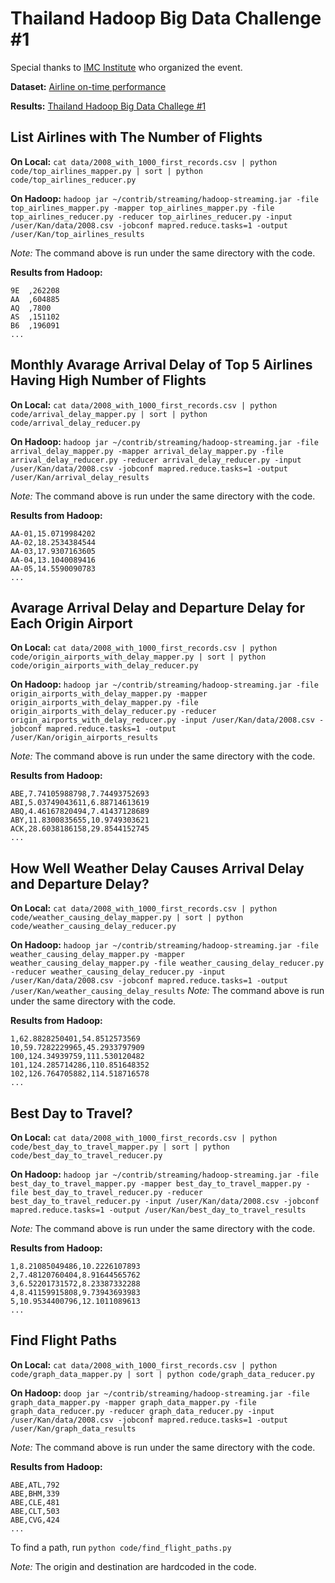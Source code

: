 # Thailand Hadoop Big Data Challenge #1

Special thanks to [IMC Institute](http://www.imcinstitute.com/) who organized the event.

**Dataset:** [Airline on-time performance](http://stat-computing.org/dataexpo/2009/)

**Results:** [Thailand Hadoop Big Data Challege #1](http://zkan.github.io/thailand-hadoop-big-data-challenge-1/)

## List Airlines with The Number of Flights

**On Local:** `cat data/2008_with_1000_first_records.csv | python code/top_airlines_mapper.py | sort | python code/top_airlines_reducer.py`

**On Hadoop:** `hadoop jar ~/contrib/streaming/hadoop-streaming.jar -file top_airlines_mapper.py -mapper top_airlines_mapper.py -file top_airlines_reducer.py -reducer top_airlines_reducer.py -input /user/Kan/data/2008.csv -jobconf mapred.reduce.tasks=1 -output /user/Kan/top_airlines_results`

*Note:* The command above is run under the same directory with the code.

**Results from Hadoop:**

```
9E  ,262208
AA  ,604885
AQ  ,7800
AS  ,151102
B6  ,196091
...
```

## Monthly Avarage Arrival Delay of Top 5 Airlines Having High Number of Flights

**On Local:** `cat data/2008_with_1000_first_records.csv | python code/arrival_delay_mapper.py | sort | python code/arrival_delay_reducer.py`

**On Hadoop:** `hadoop jar ~/contrib/streaming/hadoop-streaming.jar -file arrival_delay_mapper.py -mapper arrival_delay_mapper.py -file arrival_delay_reducer.py -reducer arrival_delay_reducer.py -input /user/Kan/data/2008.csv -jobconf mapred.reduce.tasks=1 -output /user/Kan/arrival_delay_results`

*Note:* The command above is run under the same directory with the code.

**Results from Hadoop:**

```
AA-01,15.0719984202
AA-02,18.2534384544
AA-03,17.9307163605
AA-04,13.1040089416
AA-05,14.5590090783
...
```

## Avarage Arrival Delay and Departure Delay for Each Origin Airport

**On Local:** `cat data/2008_with_1000_first_records.csv | python code/origin_airports_with_delay_mapper.py | sort | python code/origin_airports_with_delay_reducer.py`

**On Hadoop:** `hadoop jar ~/contrib/streaming/hadoop-streaming.jar -file origin_airports_with_delay_mapper.py -mapper origin_airports_with_delay_mapper.py -file origin_airports_with_delay_reducer.py -reducer origin_airports_with_delay_reducer.py -input /user/Kan/data/2008.csv -jobconf mapred.reduce.tasks=1 -output /user/Kan/origin_airports_results`

*Note:* The command above is run under the same directory with the code.

**Results from Hadoop:**

```
ABE,7.74105988798,7.74493752693
ABI,5.03749043611,6.88714613619
ABQ,4.46167820494,7.41437128689
ABY,11.8300835655,10.9749303621
ACK,28.6038186158,29.8544152745
...
```

## How Well Weather Delay Causes Arrival Delay and Departure Delay?

**On Local:** `cat data/2008_with_1000_first_records.csv | python code/weather_causing_delay_mapper.py | sort | python code/weather_causing_delay_reducer.py`

**On Hadoop:** `hadoop jar ~/contrib/streaming/hadoop-streaming.jar -file weather_causing_delay_mapper.py -mapper weather_causing_delay_mapper.py -file weather_causing_delay_reducer.py -reducer weather_causing_delay_reducer.py -input /user/Kan/data/2008.csv -jobconf mapred.reduce.tasks=1 -output /user/Kan/weather_causing_delay_results`
*Note:* The command above is run under the same directory with the code.

**Results from Hadoop:**

```
1,62.8828250401,54.8512573569
10,59.7282229965,45.2933797909
100,124.34939759,111.530120482
101,124.285714286,110.851648352
102,126.764705882,114.518716578
...
```

## Best Day to Travel?

**On Local:** `cat data/2008_with_1000_first_records.csv | python code/best_day_to_travel_mapper.py | sort | python code/best_day_to_travel_reducer.py`

**On Hadoop:** `hadoop jar ~/contrib/streaming/hadoop-streaming.jar -file best_day_to_travel_mapper.py -mapper best_day_to_travel_mapper.py -file best_day_to_travel_reducer.py -reducer best_day_to_travel_reducer.py -input /user/Kan/data/2008.csv -jobconf mapred.reduce.tasks=1 -output /user/Kan/best_day_to_travel_results`

*Note:* The command above is run under the same directory with the code.

**Results from Hadoop:**

```
1,8.21085049486,10.2226107893
2,7.48120760404,8.91644565762
3,6.52201731572,8.23387332288
4,8.41159915808,9.73943693983
5,10.9534400796,12.1011089613
...
```

## Find Flight Paths

**On Local:** `cat data/2008_with_1000_first_records.csv | python code/graph_data_mapper.py | sort | python code/graph_data_reducer.py`

**On Hadoop:** `doop jar ~/contrib/streaming/hadoop-streaming.jar -file graph_data_mapper.py -mapper graph_data_mapper.py -file graph_data_reducer.py -reducer graph_data_reducer.py -input /user/Kan/data/2008.csv -jobconf mapred.reduce.tasks=1 -output /user/Kan/graph_data_results`

*Note:* The command above is run under the same directory with the code.

**Results from Hadoop:**

```
ABE,ATL,792
ABE,BHM,339
ABE,CLE,481
ABE,CLT,503
ABE,CVG,424
...
```

To find a path, run `python code/find_flight_paths.py`

*Note:* The origin and destination are hardcoded in the code.
